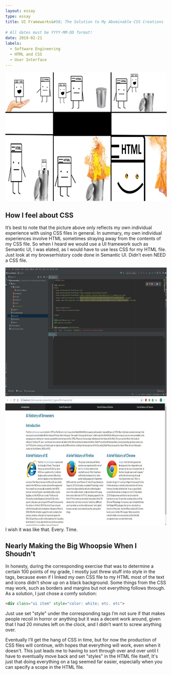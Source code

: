 ```yaml
---
layout: essay
type: essay
title: UI Frameworks&#58; The Solution to My Abominable CSS Creations

# All dates must be YYYY-MM-DD format!
date: 2019-02-21
labels:
  - Software Engineering
  - HTML and CSS
  - User Interface
---
```

<img src = "/images/Comic.jpg" style="width: 750px; height: 400px;">

<h2>How I feel about CSS</h2>
<p>
 	It’s best to note that the picture above only reflects my own individual experience with using CSS files in general. In summary, my own individual experiences involve HTML sometimes straying away from the contents of my CSS file. So when I heard we would use a UI framework such as Semantic UI, I was elated, as I would have to use less CSS for my HTML file. Just look at my browserhistory code done in Semantic UI. Didn’t even NEED a CSS file. 
</p>
<img src = "/images/Semantic Proj.JPG" style="width: 750px; height: 400px;">
<img src = "/images/Works.JPG" style="width: 750px; height: 400px;">
I wish it was like that. Every. Time.
  
<h2>Nearly Making the Big Whoopsie When I Shoudn't</h2>

  In honesty, during the corresponding exercise that was to determine a certain 100 points of my grade, I mostly just threw stuff into style in the tags, because even if I linked my own CSS file to my HTML most of the text and icons didn’t show up on a black background. Some things from the CSS may work, such as borders and margins but not everything follows through. As a solution, I just chose a comfy solution: 
  ```html
  <div class="ui item" style="color: white; etc. etc"> 
  ```
  <p>
  Just use set "style" under the corresponding tags I’m not sure if that makes people recoil in horror or anything but it was a decent work around, given that I had 20 minutes left on the clock, and I didn’t want to screw anything over.
</p>
<p>
  Eventually I’ll get the hang of CSS in time, but for now the production of CSS files will continue, with hopes that everything will work, even when it doesn't. This just leads me to having to sort through over and over until I have to eventually move back and set "styles" in the HTML file itself,  It's just that doing everything on a tag seemed far easier, especially when you can specify a scope in the HTML file.
</p>
